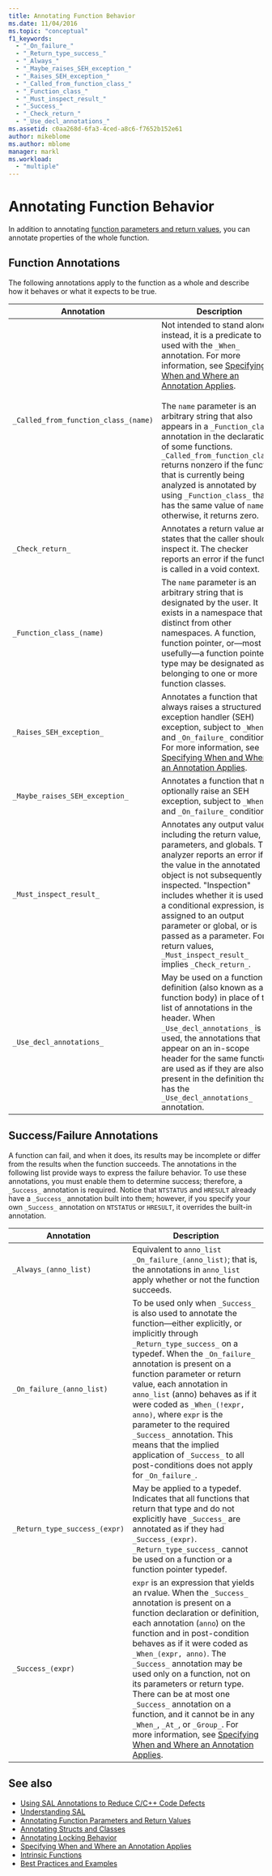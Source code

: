 ```yaml
---
title: Annotating Function Behavior
ms.date: 11/04/2016
ms.topic: "conceptual"
f1_keywords:
  - "_On_failure_"
  - "_Return_type_success_"
  - "_Always_"
  - "_Maybe_raises_SEH_exception_"
  - "_Raises_SEH_exception_"
  - "_Called_from_function_class_"
  - "_Function_class_"
  - "_Must_inspect_result_"
  - "_Success_"
  - "_Check_return_"
  - "_Use_decl_annotations_"
ms.assetid: c0aa268d-6fa3-4ced-a8c6-f7652b152e61
author: mikeblome
ms.author: mblome
manager: markl
ms.workload:
  - "multiple"
---
```

# Annotating Function Behavior
In addition to annotating [function parameters and return values](../code-quality/annotating-function-parameters-and-return-values.md), you can annotate properties of the whole function.

## Function Annotations
The following annotations apply to the function as a whole and describe how it behaves or what it expects to be true.

|Annotation|Description|
|----------------|-----------------|
|`_Called_from_function_class_(name)`|Not intended to stand alone; instead, it is a predicate to be used with the `_When_` annotation. For more information, see [Specifying When and Where an Annotation Applies](../code-quality/specifying-when-and-where-an-annotation-applies.md).<br /><br /> The `name` parameter is an arbitrary string that also appears in a `_Function_class_` annotation in the declaration of some functions.  `_Called_from_function_class_` returns nonzero if the function that is currently being analyzed is annotated by using `_Function_class_` that has the same value of `name`; otherwise, it returns zero.|
|`_Check_return_`|Annotates a return value and   states that the caller should inspect it. The checker reports an error if the function is called in a void context.|
|`_Function_class_(name)`|The `name` parameter is an arbitrary string that is designated by the user.  It exists in a namespace that is distinct from other namespaces. A function, function pointer, or—most usefully—a function pointer type may be designated as belonging to one or more function classes.|
|`_Raises_SEH_exception_`|Annotates a function that always raises a structured exception handler (SEH) exception, subject to `_When_` and `_On_failure_` conditions. For more information, see [Specifying When and Where an Annotation Applies](../code-quality/specifying-when-and-where-an-annotation-applies.md).|
|`_Maybe_raises_SEH_exception_`|Annotates a function that may optionally raise an SEH exception, subject to `_When_` and `_On_failure_` conditions.|
|`_Must_inspect_result_`|Annotates any output value, including the return value, parameters, and globals.  The analyzer reports an error if the value in the annotated object is not subsequently inspected. "Inspection" includes whether it is used in a conditional expression, is assigned to an output parameter or global, or is passed as a parameter.  For return values, `_Must_inspect_result_` implies `_Check_return_`.|
|`_Use_decl_annotations_`|May be used on a function definition (also known as a function body) in place of the list of annotations in the header.  When `_Use_decl_annotations_` is used, the annotations that appear on an in-scope header for the same function are used as if they are also present in the definition that has the `_Use_decl_annotations_` annotation.|

## Success/Failure Annotations
A function can fail, and when it does, its results may be incomplete or differ from the results when the function succeeds.  The annotations in the following list provide ways to express the failure behavior.  To use these annotations, you must enable them to determine success; therefore, a `_Success_` annotation is required.  Notice that `NTSTATUS` and `HRESULT` already have a `_Success_` annotation built into them; however, if you specify your own `_Success_` annotation on `NTSTATUS` or `HRESULT`, it overrides the built-in annotation.

|Annotation|Description|
|----------------|-----------------|
|`_Always_(anno_list)`|Equivalent to `anno_list _On_failure_(anno_list)`; that is, the annotations in `anno_list` apply whether or not the function succeeds.|
|`_On_failure_(anno_list)`|To be used only when `_Success_` is also used to annotate the function—either explicitly, or implicitly through `_Return_type_success_` on a typedef. When the `_On_failure_` annotation is present on a function parameter or return value, each annotation in `anno_list` (anno) behaves as if it were coded as `_When_(!expr, anno)`, where `expr` is the parameter to the required `_Success_` annotation. This means that the implied application of `_Success_` to all post-conditions does not apply for `_On_failure_`.|
|`_Return_type_success_(expr)`|May be applied to a typedef. Indicates that all functions that return that type and do not explicitly have `_Success_` are annotated as if they had `_Success_(expr)`. `_Return_type_success_` cannot be used on a function or a function pointer typedef.|
|`_Success_(expr)`|`expr` is an expression that yields an rvalue. When the `_Success_` annotation is present on a function declaration or definition, each annotation (`anno`) on the function and in post-condition behaves as if it were coded as `_When_(expr, anno)`. The `_Success_` annotation may be used only on a function, not on its parameters or return type. There can be at most one `_Success_` annotation on a function, and it cannot be in any `_When_`, `_At_`, or `_Group_`. For more information, see [Specifying When and Where an Annotation Applies](../code-quality/specifying-when-and-where-an-annotation-applies.md).|

## See also

- [Using SAL Annotations to Reduce C/C++ Code Defects](../code-quality/using-sal-annotations-to-reduce-c-cpp-code-defects.md)
- [Understanding SAL](../code-quality/understanding-sal.md)
- [Annotating Function Parameters and Return Values](../code-quality/annotating-function-parameters-and-return-values.md)
- [Annotating Structs and Classes](../code-quality/annotating-structs-and-classes.md)
- [Annotating Locking Behavior](../code-quality/annotating-locking-behavior.md)
- [Specifying When and Where an Annotation Applies](../code-quality/specifying-when-and-where-an-annotation-applies.md)
- [Intrinsic Functions](../code-quality/intrinsic-functions.md)
- [Best Practices and Examples](../code-quality/best-practices-and-examples-sal.md)
